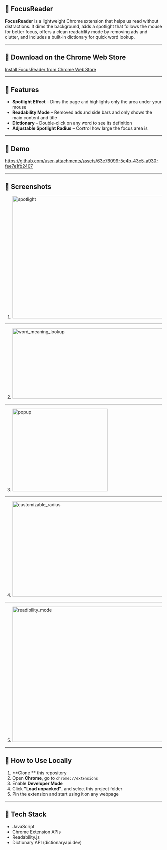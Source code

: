 ## 📌 FocusReader

**FocusReader** is a lightweight Chrome extension that helps us read without distractions. It dims the background, adds a spotlight that follows the mouse for better focus, offers a clean readability mode by removing ads and clutter, and includes a built-in dictionary for quick word lookup.

---

## 📌 Download on the Chrome Web Store
[Install FocusReader from Chrome Web Store](https://chromewebstore.google.com/detail/focusreader/ipllnheceanemgiiifbjfppehoiimcgl)

---

## 📌 Features

-  **Spotlight Effect** – Dims the page and highlights only the area under your mouse
-  **Readability Mode** – Removed ads and side bars and only shows the main content and title
-  **Dictionary** – Double-click on any word to see its definition
-  **Adjustable Spotlight Radius** – Control how large the focus area is

---

## 📌 Demo

https://github.com/user-attachments/assets/63e76099-5e4b-43c5-a930-fee7e1fb2407

---

## 📌 Screenshots

1) <img width="668" height="392" alt="spotlight" src="https://github.com/user-attachments/assets/bf2fcf82-4032-4263-9392-bded0cae9359" />

---

2) <img width="498" height="225" alt="word_meaning_lookup" src="https://github.com/user-attachments/assets/2ca5c878-fb36-4de1-9221-f8d1c4a25ff3" />
---

3) <img width="306" height="266" alt="popup" src="https://github.com/user-attachments/assets/c0397f9f-26bc-4d6c-b6b0-2a8181cbdfa4" />
---

4) <img width="490" height="305" alt="customizable_radius" src="https://github.com/user-attachments/assets/983aa9f2-1ef7-4528-baf4-1afd81ae1a18" />
---


5) <img width="820" height="433" alt="readibility_mode" src="https://github.com/user-attachments/assets/b3507c1d-94b0-4ac7-8a01-0c78d569aab8" />



---

## 📌 How to Use Locally

1. **Clone ** this repository
2. Open **Chrome**, go to `chrome://extensions`
3. Enable **Developer Mode** 
4. Click **"Load unpacked"**, and select this project folder
5. Pin the extension and start using it on any webpage

---

## 📌 Tech Stack

- JavaScript
- Chrome Extension APIs
- Readability.js
- Dictionary API (dictionaryapi.dev)

